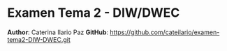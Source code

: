 # Examen Tema 2 - DIW/DWEC

**Author**: Caterina Ilario Paz
**GitHub**: https://github.com/cateilario/examen-tema2-DIW-DWEC.git